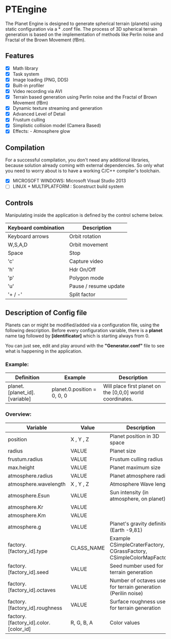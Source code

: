 # PTEngine

The Planet Engine is designed to generate spherical terrain (planets) using static configuration via a * .conf file.
The process of 3D spherical terrain generation is based on the implementation of methods like Perlin noise and Fractal of the Brown Movement (fBm).

## Features

- [x] Math library
- [x] Task system
- [x] Image loading (PNG, DDS)
- [x] Built-in profiler
- [x] Video recording via AVI
- [x] Terrain based generation using Perlin noise and the Fractal of Brown Movement (fBm)
- [x] Dynamic texture streaming and generation
- [x] Advanced Level of Detail
- [x] Frustum culling
- [x] Simplistic collision model (Camera Based)
- [x] Effects: - Atmosphere glow

## Compilation

For a successful compilation, you don't need any additional libraries, because solution already coming with external dependencies. So only what you need to worry about is to have a working C/C++ compiler's toolchain.

- [x] MICROSOFT WINDOWS: Microsoft Visual Studio 2013
- [ ] LINUX + MULTIPLATFORM : Sconstruct build system

## Controls

Manipulating inside the application is defined by the control scheme below.

Keyboard combination | Description
---------------------|-------------
Keyboard arrows | Orbit rotation
W,S,A,D | Orbit movement
Space | Stop
'c' | Capture video
'h' | Hdr On/Off
'p' | Polygon mode
'u' | Pause / resume update
'+ / -' | Split factor

## Description of Config file

Planets can or might be modified/added via a configuration file, using the following description. Before every configuration variable, there is a **planet** name tag followed by **[identificator]** which is starting always from 0. 

You can just see, edit and play around with the **"Generator.conf"** file to see what is happening in the application.

### Example:

Definition | Example | Description
---------- | ------- | ----------
planet.[planet_id].[variable] | planet.0.position = 0, 0, 0 | Will place first planet on the [0,0,0] world coordinates.

### Overview:

Variable | Value | Description
---------|-------|-------------
position | X , Y , Z | Planet position in 3D space
radius | VALUE | Planet size
frustum.radius | VALUE | Frustum culling radius
max.height | VALUE | Planet maximum size 
atmosphere.radius | VALUE | Planet atmosphere radius
atmosphere.wavelength | X , Y , Z | Atmosphere Wave lenght
atmosphere.Esun | VALUE | Sun intensity (in atmosphere, on planet)
atmosphere.Kr | VALUE |
atmosphere.Km | VALUE |
atmosphere.g | VALUE | Planet's gravity definition (Earth -9,81)
factory.[factory_id].type | CLASS_NAME |  Example CSimpleCraterFactory, CGrassFactory, CSimpleColorMapFactory
factory.[factory_id].seed | VALUE | Seed number used for terrain generation
factory.[factory_id].octaves | VALUE | Number of octaves used for terrain generation (Perilin noise)
factory.[factory_id].roughness |VALUE | Surface roughness used for terrain generation
factory.[factory_id].color.[color_id] | R, G, B, A | Color values
